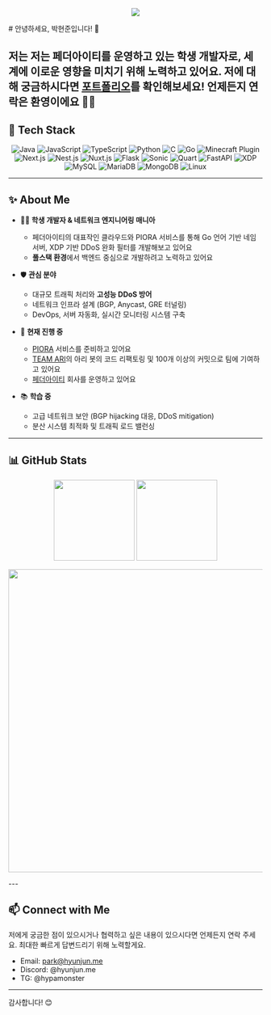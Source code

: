 <p align="center">
  <img src="https://capsule-render.vercel.app/api?type=waving&color=0:00FFAD,100:00BFFF&height=200&section=header&text=PARK%20HYUNJUN&fontSize=40&fontColor=ffffff&animation=fadeIn" />
</p>
# 안녕하세요, 박현준입니다! 👋

저는 저는 **페더아이티를 운영하고 있는 학생 개발자**로, 세계에 이로운 영향을 미치기 위해 노력하고 있어요.
저에 대해 궁금하시다면 [포트폴리오](https://park.hyunjun.me)를 확인해보세요! 언제든지 연락은 환영이에요 🙇‍♂️
---

## 🚀 Tech Stack

<p align="center">
  <!-- Programming Languages -->
  <img src="https://img.shields.io/badge/Java-ED8B00?style=for-the-badge&logo=java&logoColor=white" alt="Java" />
  <img src="https://img.shields.io/badge/JavaScript-F7DF1E?style=for-the-badge&logo=javascript&logoColor=black" alt="JavaScript" />
  <img src="https://img.shields.io/badge/TypeScript-3178C6?style=for-the-badge&logo=typescript&logoColor=white" alt="TypeScript" />
  <img src="https://img.shields.io/badge/Python-3776AB?style=for-the-badge&logo=python&logoColor=white" alt="Python" />
  <img src="https://img.shields.io/badge/C-00599C?style=for-the-badge&logo=c&logoColor=white" alt="C" />
  <img src="https://img.shields.io/badge/Go-00ADD8?style=for-the-badge&logo=go&logoColor=white" alt="Go" />
  <!-- Minecraft Plugin Development -->
  <img src="https://img.shields.io/badge/Minecraft-ED1C24?style=for-the-badge&logo=minecraft&logoColor=white" alt="Minecraft Plugin" />
  <!-- Web Frameworks & Libraries -->
  <img src="https://img.shields.io/badge/Next.js-000000?style=for-the-badge&logo=next.js&logoColor=white" alt="Next.js" />
  <img src="https://img.shields.io/badge/Nest.js-E0234E?style=for-the-badge&logo=nestjs&logoColor=white" alt="Nest.js" />
  <img src="https://img.shields.io/badge/Nuxt.js-00C58E?style=for-the-badge&logo=nuxtdotjs&logoColor=white" alt="Nuxt.js" />
  <img src="https://img.shields.io/badge/Flask-000000?style=for-the-badge&logo=flask&logoColor=white" alt="Flask" />
  <!-- Sonic & Quart (Flask 계열, 비동기 프레임워크) -->
  <img src="https://img.shields.io/badge/Sonic-1ABC9C?style=for-the-badge&logo=&logoColor=white" alt="Sonic" />
  <img src="https://img.shields.io/badge/Quart-3498DB?style=for-the-badge&logo=&logoColor=white" alt="Quart" />
  <img src="https://img.shields.io/badge/FastAPI-009688?style=for-the-badge&logo=fastapi&logoColor=white" alt="FastAPI" />
  <img src="https://img.shields.io/badge/XDP-FF8C00?style=for-the-badge&logo=&logoColor=white" alt="XDP" />
  <!-- Databases -->
  <img src="https://img.shields.io/badge/MySQL-4479A1?style=for-the-badge&logo=mysql&logoColor=white" alt="MySQL" />
  <img src="https://img.shields.io/badge/MariaDB-003545?style=for-the-badge&logo=mariadb&logoColor=white" alt="MariaDB" />
  <img src="https://img.shields.io/badge/MongoDB-4EA94B?style=for-the-badge&logo=mongodb&logoColor=white" alt="MongoDB" />
  <!-- OS -->
  <img src="https://img.shields.io/badge/Linux-FCC624?style=for-the-badge&logo=linux&logoColor=black" alt="Linux" />
</p>

---

## ✨ About Me


- 🧑‍💻 **학생 개발자 & 네트워크 엔지니어링 매니아**
    - 페더아이티의 대표작인 클라우드와 PIORA 서비스를 통해 Go 언어 기반 네임서버, XDP 기반 DDoS 완화 필터를 개발해보고 있어요
    - **풀스택 환경**에서 백엔드 중심으로 개발하려고 노력하고 있어요

- 🛡️ **관심 분야**
    - 대규모 트래픽 처리와 **고성능 DDoS 방어**
    - 네트워크 인프라 설계 (BGP, Anycast, GRE 터널링)
    - DevOps, 서버 자동화, 실시간 모니터링 시스템 구축

- 🚀 **현재 진행 중**
    - [PIORA](https://piora.net/) 서비스를 준비하고 있어요
    - [TEAM ARI](https://with-ari.kr/)의 아리 봇의 코드 리팩토링 및 100개 이상의 커밋으로 팀에 기여하고 있어요
    - [페더아이티](https://feather-it.com/) 회사를 운영하고 있어요

- 📚 **학습 중**
    - 고급 네트워크 보안 (BGP hijacking 대응, DDoS mitigation)
    - 분산 시스템 최적화 및 트래픽 로드 밸런싱

---

## 📊 GitHub Stats

<p align="center">
  <img src="https://github-readme-stats.vercel.app/api?username=hydev0825&show_icons=true&theme=radical" height="160px" />
  <img src="https://github-readme-stats.vercel.app/api/top-langs/?username=hydev0825&layout=compact&theme=radical" height="160px" />
</p>

<p align="center">
  <!-- WakaTime (SVG Embed with size control) -->
  <img src="https://wakatime.com/share/@98c555b6-db34-402d-8a89-c902873475b8/d57161fd-3230-4c92-8f14-fce83a372a9b.svg" width="600" />
</p>
---

## 📫 Connect with Me

저에게 궁금한 점이 있으시거나 협력하고 싶은 내용이 있으시다면 언제든지 연락 주세요.
최대한 빠르게 답변드리기 위해 노력할게요.

- Email: park@hyunjun.me
- Discord: @hyunjun.me
- TG: @hypamonster
---

감사합니다! 😊
